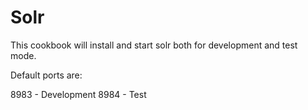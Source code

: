 # Solr

This cookbook will install and start solr both for development and test
mode.

Default ports are:

8983 - Development
8984 - Test

